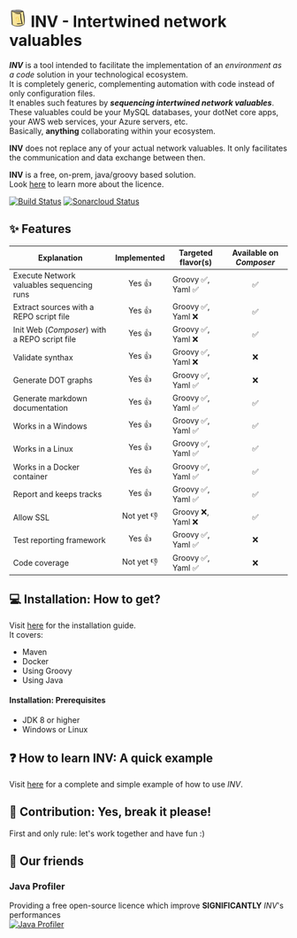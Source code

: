 # ![TiteCan](core/src/main/resources/public/favicon-32x32.png) INV - Intertwined network valuables

***INV*** is a tool intended to facilitate the implementation of an *environment as a code* solution in your technological ecosystem.  
It is completely generic, complementing automation with code instead of only configuration files.   
It enables such features by ***sequencing intertwined network valuables***. These valuables could be your MySQL databases, your dotNet core apps, your AWS web services, your Azure servers, etc.  
Basically, **anything** collaborating within your ecosystem.  

**INV** does not replace any of your actual network valuables. It only facilitates the communication and data exchange between then.

**INV** is a free, on-prem, java/groovy based solution.  
Look [here](https://github.com/peasoupio/inv/blob/master/LICENSE) to learn more about the licence.

[![Build Status](https://travis-ci.com/peasoupio/inv.svg?branch=master)](https://travis-ci.com/peasoupio/inv)
[![Sonarcloud Status](https://sonarcloud.io/api/project_badges/measure?project=inv&metric=alert_status)](https://sonarcloud.io/dashboard?id=inv)

##  :sparkles: Features


| Explanation | Implemented | Targeted flavor(s) | Available on *Composer*
| --- | :---: | --- | :---: |
| Execute Network valuables sequencing runs  | Yes :+1:  | Groovy   :white_check_mark:, Yaml  :white_check_mark: | :white_check_mark: |  
| Extract sources with a REPO script file  | Yes :+1:  | Groovy   :white_check_mark:, Yaml  :x: | :white_check_mark: |  
| Init Web (*Composer*) with a REPO script file | Yes :+1:  | Groovy   :white_check_mark:, Yaml  :x: | :white_check_mark: |  
| Validate synthax  | Yes :+1:  | Groovy   :white_check_mark:, Yaml  :x: | :x: |  
| Generate DOT graphs  | Yes :+1:  | Groovy   :white_check_mark:, Yaml  :white_check_mark: |  :x: |  
| Generate markdown documentation  | Yes :+1:  | Groovy   :white_check_mark:, Yaml  :white_check_mark: | :white_check_mark: |  
| Works in a Windows | Yes :+1:  | Groovy   :white_check_mark:, Yaml  :white_check_mark: |  :white_check_mark: |  
| Works in a Linux | Yes :+1:  | Groovy   :white_check_mark:, Yaml  :white_check_mark: |  :white_check_mark: |  
| Works in a Docker container | Yes :+1:  | Groovy   :white_check_mark:, Yaml  :white_check_mark: | :white_check_mark: |  
| Report and keeps tracks | Yes :+1:  | Groovy   :white_check_mark:, Yaml  :white_check_mark: | :white_check_mark: |  
| Allow SSL | Not yet :-1:  | Groovy   :x:, Yaml  :x: |  :white_check_mark: |  
| Test reporting framework | Yes :+1:  | Groovy   :white_check_mark:, Yaml  :white_check_mark: | :x: |
| Code coverage | Not yet :-1:  | Groovy   :white_check_mark:, Yaml  :white_check_mark: | :x: |

## :computer: Installation: How to get?  
Visit [here](https://github.com/peasoupio/inv/wiki/Installation) for the installation guide.  
It covers:  
* Maven
* Docker
* Using Groovy
* Using Java

#### Installation: Prerequisites  
* JDK 8 or higher
* Windows or Linux

## :question: How to learn INV: A quick example
Visit [here](https://github.com/peasoupio/inv/wiki/Quick-example) for a complete and simple example of how to use *INV*.

## :construction_worker: Contribution: Yes, break it please!
First and only rule: let's work together and have fun :)

## :angel: Our friends
### Java Profiler
Providing a free open-source licence which improve **SIGNIFICANTLY** *INV*'s performances   
[![Java Profiler](https://www.ej-technologies.com/images/product_banners/jprofiler_large.png "Java Profiler")](https://www.ej-technologies.com/products/jprofiler/overview.html)